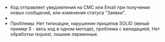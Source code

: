 * Код отправляет уведомления на СМС или Email при получении новых сообщений, или изменения статуса "Заявки".
*
* Проблемы: Нет типизации, нарушение приципов SOLID (явный пример S - весь код в одном методе), проблема с валидацией, Нет обработки request, лишние перменные.